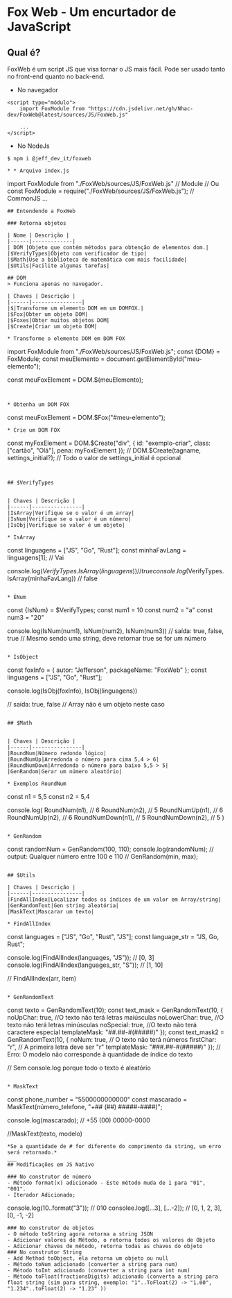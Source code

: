 # Fox Web - Um encurtador de JavaScript

## Qual é?

FoxWeb é um script JS que visa tornar o JS mais fácil. Pode ser usado tanto no front-end quanto no back-end.

- No navegador
```
<script type="módulo">
    import FoxModule from "https://cdn.jsdelivr.net/gh/Nhac-dev/FoxWeb@latest/sources/JS/FoxWeb.js"

    ...
</script>
```

- No NodeJs
```
$ npm i @jeff_dev_it/foxweb
```
```
* * Arquivo index.js
```
import FoxModule from "./FoxWeb/sources/JS/FoxWeb.js" // Module 
// Ou
const FoxModule = require("./FoxWeb/sources/JS/FoxWeb.js"); // CommonJS
...
```
## Entendendo a FoxWeb

### Retorna objetos

| Nome | Descrição |
|------|-------------|
| DOM |Objeto que contém métodos para obtenção de elementos dom.|
|$VerifyTypes|Objeto com verificador de tipo|
|$Math|Use a biblioteca de matemática com mais facilidade|
|$Utils|Facilite algumas tarefas|

## DOM
> Funciona apenas no navegador.

| Chaves | Descrição |
|------|----------------|
|$|Transforme um elemento DOM em um DOMFOX.|
|$Fox|Obter um objeto DOM|
|$Foxes|Obter muitos objetos DOM|
|$Create|Criar um objeto DOM|

* Transforme o elemento DOM em DOM FOX
```
import FoxModule from "./FoxWeb/sources/JS/FoxWeb.js";
const {DOM} = FoxModule;
const meuElemento = document.getElementById("meu-elemento");

const meuFoxElement = DOM.$(meuElemento);
```


* Obtenha um DOM FOX
```
const meuFoxElement = DOM.$Fox("#meu-elemento");
```
* Crie um DOM FOX
```
const myFoxElement = DOM.$Create("div", {
    id: "exemplo-criar",
    class: ["cartão", "Olá"],
    pena: myFoxElement
});
// DOM.$Create(tagname, settings_initial?);
// Todo o valor de settings_initial é opcional
```


## $VerifyTypes


| Chaves | Descrição |
|------|----------------|
|IsArray|Verifique se o valor é um array|
|IsNum|Verifique se o valor é um número|
|IsObj|Verifique se valor é um objeto|

* IsArray

```
const linguagens = ["JS", "Go", "Rust"];
const minhaFavLang = linguagens[1]; // Vai

console.log($VerifyTypes.IsArray(linguagens)) // true
console.log($VerifyTypes.IsArray(minhaFavLang)) // false
```

* ÉNum

```
const {IsNum} = $VerifyTypes;
const num1 = 10
const num2 = "a"
const num3 = "20"

console.log(IsNum(num1), IsNum(num2), IsNum(num3))
// saída: true, false, true
// Mesmo sendo uma string, deve retornar true se for um número
```

* IsObject
```
const foxInfo = {
    autor: "Jefferson",
    packageName: "FoxWeb"
};
const linguagens = ["JS", "Go", "Rust"];
 
console.log(IsObj(foxInfo), IsObj(linguagens))

// saída: true, false
// Array não é um objeto neste caso
```

## $Math


| Chaves | Descrição |
|------|----------------|
|RoundNum|Número redondo lógico|
|RoundNumUp|Arredonda o número para cima 5,4 > 6|
|RoundNumDown|Arredonda o número para baixo 5,5 > 5|
|GenRandom|Gerar um número aleatório|

* Exemplos RoundNum
```
const n1 = 5,5
const n2 = 5,4

console.log(
    RoundNum(n1), // 6
    RoundNum(n2), // 5
    RoundNumUp(n1), // 6
    RoundNumUp(n2), // 6
    RoundNumDown(n1), // 5
    RoundNumDown(n2), // 5
)
```

* GenRandom
```
const randomNum = GenRandom(100, 110);
console.log(randomNum);
// output: Qualquer número entre 100 e 110
// GenRandom(min, max);
```

## $Utils

| Chaves | Descrição |
|------|----------------|
|FindAllIndex|Localizar todos os índices de um valor em Array/string|
|GenRandomText|Gen string aleatória|
|MaskText|Mascarar um texto|

* FindAllIndex
```
const languages = ["JS", "Go", "Rust", "JS"];
const language_str = "JS, Go, Rust";

console.log(FindAllIndex(languages, "JS")); // [0, 3]
console.log(FindAllIndex(languages_str, "S")); // [1, 10]

// FindAllIndex(arr, item)
```

* GenRandomText
```
const texto = GenRandomText(10);
const text_mask = GenRandomText(10, {
    noUpChar: true, //O texto não terá letras maiúsculas
    noLowerChar: true, //O texto não terá letras minúsculas
    noSpecial: true, //O texto não terá caractere especial
    templateMask: "##.##-#(#####)"
});
const text_mask2 = GenRandomText(10, {
    noNum: true, // O texto não terá números
    firstChar: "r", // A primeira letra deve ser "r"
    templateMask: "###.##-#(#####)"
}); // Erro: O modelo não corresponde à quantidade de índice do texto

// Sem console.log porque todo o texto é aleatório
```

* MaskText

```
const phone_number = "5500000000000"
const mascarado = MaskText(número_telefone, "+## (##) #####-####)";

console.log(mascarado); // +55 (00) 00000-0000

//MaskText(texto, modelo)
```
*Se a quantidade de # for diferente do comprimento da string, um erro será retornado.*
___
## Modificações em JS Nativo

### No construtor de número
- Método format(x) adicionado - Este método muda de 1 para "01", "001".
- Iterador Adicionado;
```
console.log(10..format("3")); // 010
consolee.log([...3], [...-2]); // [0, 1, 2, 3], [0, -1, -2]
```
### No construtor de objetos
- O método toString agora retorna a string JSON
- Adicionar valores de Método, o retorna todos os valores de Objeto
- Adicionar chaves de método, retorna todas as chaves do objeto
### No construtor String
- Add Method toObject, ela retorna um objeto ou null
- Método toNum adicionado (converter a string para num)
- Método toInt adicionado (converter a string para int num)
- Método toFloat(fractionsDigits) adicionado (converta a string para float string (sim para string, exemplo: "1"..ToFloat(2) -> "1.00", "1.234"..toFloat(2) -> "1.23" ))
